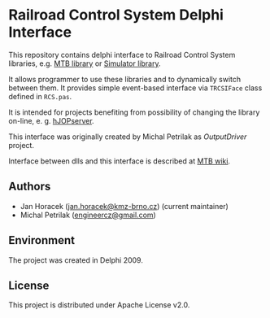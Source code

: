 Railroad Control System Delphi Interface
========================================

This repository contains delphi interface to Railroad Control System libraries,
e.g. [MTB library](https://github.com/kmzbrnoI/mtb-lib) or
[Simulator library](https://github.com/kmzbrnoI/mtb-simulator-lib).

It allows programmer to use these libraries and to dynamically switch between
them. It provides simple event-based interface via `TRCSIFace` class defined
in `RCS.pas`.

It is intended for projects benefiting from possibility of changing the library
on-line, e. g. [hJOPserver](https://github.com/kmzbrnoI/hJOPserver).

This interface was originally created by Michal Petrilak as *OutputDriver*
project.

Interface between dlls and this interface is described at
[MTB wiki](https://github.com/kmzbrnoI/mtb-lib/wiki).

## Authors
 - Jan Horacek (jan.horacek@kmz-brno.cz) (current maintainer)
 - Michal Petrilak (engineercz@gmail.com)

## Environment

The project was created in Delphi 2009.

## License

This project is distributed under Apache License v2.0.
